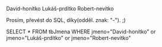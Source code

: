 David-honítko
Lukáš-prdítko
Robert-nevítko

Prosím, převést do SQL, díky(odděl. znak: "-"). ;) 

SELECT * FROM tbJmena
WHERE jmeno="David-honítko" or jmeno="Lukáš-prdítko" or jmeno="Robert-nevítko"
